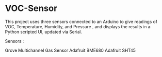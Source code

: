 # VOC-Sensor

This project uses three sensors connected to an Arduino to give readings of VOC, Temperature, Humidity, and Pressure , and displays the results in a Python scripted UI, updated via Serial. 

Sensors : 

Grove Multichannel Gas Sensor
Adafruit BME680
Adafruit SHT45

